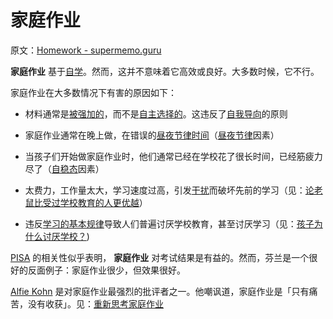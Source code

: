 # 家庭作业

原文：[Homework - supermemo.guru](https://supermemo.guru/wiki/Homework)

 **家庭作业** 基于[自学](https://supermemo.guru/wiki/Self-learning)。然而，这并不意味着它高效或良好。大多数时候，它不行。

家庭作业在大多数情况下有害的原因如下：

- 材料通常是[被强加的](https://supermemo.guru/wiki/Coercion_in_learning)，而不是[自主选择的](https://supermemo.guru/wiki/Self-directed_learning)。这违反了[自我导向](https://supermemo.guru/wiki/Self-directed_learning)的原则

- 家庭作业通常在晚上做，在错误的[昼夜节律时间](https://supermemo.guru/wiki/Natural_creativity_cycle)（[昼夜节律](https://supermemo.guru/wiki/Circadian)因素）

- 当孩子们开始做家庭作业时，他们通常已经在学校花了很长时间，已经筋疲力尽了（[自稳态](https://supermemo.guru/wiki/Homeostatic)因素）

- 太费力，工作量太大，学习速度过高，引发[干扰](https://supermemo.guru/wiki/Interference)而破坏先前的学习（见：[论老鼠比受过学校教育的人更优越](https://supermemo.guru/wiki/Superiority_of_a_rat_over_a_schooled_human)）

- 违反[学习的基本规律](https://supermemo.guru/wiki/Fundamental_law_of_learning)导致人们普遍讨厌学校教育，甚至讨厌学习（见：[孩子为什么讨厌学校？](https://supermemo.guru/wiki/Why_kids_hate_school%3F))

[PISA](https://supermemo.guru/wiki/PISA) 的相关性似乎表明， **家庭作业** 对考试结果是有益的。然而，芬兰是一个很好的反面例子：家庭作业很少，但效果很好。

[Alfie Kohn](https://supermemo.guru/wiki/Alfie_Kohn) 是对家庭作业最强烈的批评者之一。他嘲讽道，家庭作业是「只有痛苦，没有收获」。见：[重新思考家庭作业](http://www.alfiekohn.org/article/rethinking-homework/)